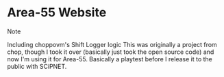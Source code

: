 # Area-55 Website
> [!NOTE]
> Including choppovm's Shift Logger logic
This was originally a project from chop, though I took it over (basically just took the open source code) and now I'm using it for Area-55. Basically a playtest before I release it to the public with SCiPNET.